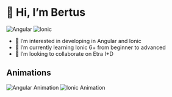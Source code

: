 # 👋 Hi, I’m Bertus

![Angular](https://img.shields.io/badge/Angular-DD0031?logo=angular&logoColor=white&style=for-the-badge)
![Ionic](https://img.shields.io/badge/Ionic-3880FF?logo=ionic&logoColor=white&style=for-the-badge)

- 👀 I’m interested in developing in Angular and Ionic
- 🌱 I’m currently learning Ionic 6+ from beginner to advanced
- 💞️ I’m looking to collaborate on Etra I+D

## Animations

![Angular Animation](https://angular.io/assets/images/logos/angular/angular.svg)
![Ionic Animation](https://ionicframework.com/img/meta/logo.png)

<!---
Bertus8/Bertus8 is a ✨ special ✨ repository because its `README.md` (this file) appears on your GitHub profile.
You can click the Preview link to take a look at your changes.
--->
